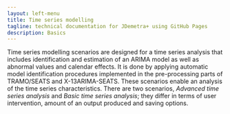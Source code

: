 ```yaml
---
layout: left-menu
title: Time series modelling
tagline: technical documentation for JDemetra+ using GitHub Pages
description: Basics
---
```

Time series modelling scenarios are designed for a time series analysis
that includes identification and estimation of an ARIMA model as well as
abnormal values and calendar effects. It is done by applying automatic
model identification procedures implemented in the pre-processing parts
of TRAMO/SEATS and X-13ARIMA-SEATS. These scenarios enable an analysis
of the time series characteristics. There are two scenarios, *Advanced time
series analysis* and *Basic time series analysis*; they differ in terms
of user intervention, amount of an output produced and saving options.

